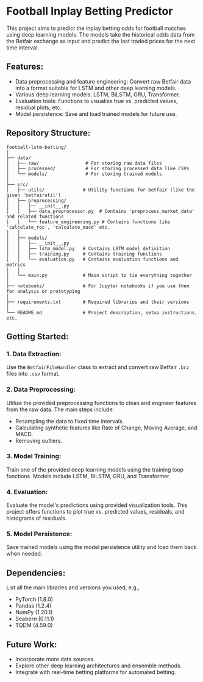 # Football Inplay Betting Predictor

This project aims to predict the inplay betting odds for football matches using deep learning models. The models take the historical odds data from the Betfair exchange as input and predict the last traded prices for the next time interval.

## Features:
- Data preprocessing and feature engineering: Convert raw Betfair data into a format suitable for LSTM and other deep learning models.
- Various deep learning models: LSTM, BiLSTM, GRU, Transformer.
- Evaluation tools: Functions to visualize true vs. predicted values, residual plots, etc.
- Model persistence: Save and load trained models for future use.

## Repository Structure:
```
football-lstm-betting/
│
├── data/
│   ├── raw/                 # For storing raw data files
│   ├── processed/           # For storing processed data like CSVs
│   └── models/              # For storing trained models
│
├── src/
│   ├── utils/              # Utility functions for betfair (like the given 'betfairutil')
│   ├── preprocessing/
│   │   ├── __init__.py
│   │   ├── data_preprocessor.py  # Contains 'preprocess_market_data' and related functions
│   │   └── feature_engineering.py # Contains functions like 'calculate_roc', 'calculate_macd' etc.
│   │
│   ├── models/
│   │   ├── __init__.py
│   │   ├── lstm_model.py   # Contains LSTM model definition
│   │   ├── training.py     # Contains training functions
│   │   └── evaluation.py   # Contains evaluation functions and metrics
│   │
│   └── main.py             # Main script to tie everything together
│
├── notebooks/              # For Jupyter notebooks if you use them for analysis or prototyping
│
├── requirements.txt        # Required libraries and their versions
│
└── README.md               # Project description, setup instructions, etc.

```

## Getting Started:

### 1. Data Extraction:
Use the `BetfairFileHandler` class to extract and convert raw Betfair `.brz` files into `.csv` format.

### 2. Data Preprocessing:
Utilize the provided preprocessing functions to clean and engineer features from the raw data. The main steps include:
- Resampling the data to fixed time intervals.
- Calculating synthetic features like Rate of Change, Moving Average, and MACD.
- Removing outliers.

### 3. Model Training:
Train one of the provided deep learning models using the training loop functions. Models include LSTM, BiLSTM, GRU, and Transformer.

### 4. Evaluation:
Evaluate the model's predictions using provided visualization tools. This project offers functions to plot true vs. predicted values, residuals, and histograms of residuals.

### 5. Model Persistence:
Save trained models using the model persistence utility and load them back when needed.

## Dependencies:
List all the main libraries and versions you used, e.g.,
- PyTorch (1.8.0)
- Pandas (1.2.4)
- NumPy (1.20.1)
- Seaborn (0.11.1)
- TQDM (4.59.0)

## Future Work:
- Incorporate more data sources.
- Explore other deep learning architectures and ensemble methods.
- Integrate with real-time betting platforms for automated betting.
